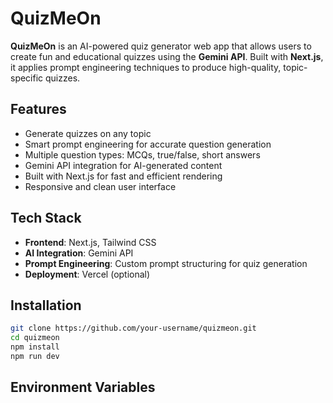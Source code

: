 # QuizMeOn

**QuizMeOn** is an AI-powered quiz generator web app that allows users to create fun and educational quizzes using the **Gemini API**. Built with **Next.js**, it applies prompt engineering techniques to produce high-quality, topic-specific quizzes.

## Features

- Generate quizzes on any topic
- Smart prompt engineering for accurate question generation
- Multiple question types: MCQs, true/false, short answers
- Gemini API integration for AI-generated content
- Built with Next.js for fast and efficient rendering
- Responsive and clean user interface

## Tech Stack

- **Frontend**: Next.js, Tailwind CSS
- **AI Integration**: Gemini API
- **Prompt Engineering**: Custom prompt structuring for quiz generation
- **Deployment**: Vercel (optional)

## Installation

```bash
git clone https://github.com/your-username/quizmeon.git
cd quizmeon
npm install
npm run dev
```

## Environment Variables 

